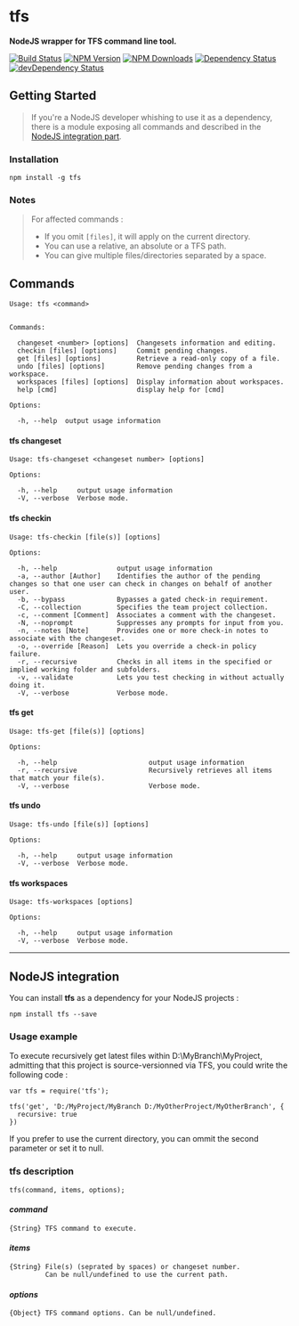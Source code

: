 # tfs
**NodeJS wrapper for TFS command line tool.**

[![Build Status](https://travis-ci.org/ivangabriele/tfs.svg?branch=master)](https://travis-ci.org/ivangabriele/tfs)
[![NPM Version](https://img.shields.io/npm/v/tfs.svg?style=flat)](https://www.npmjs.org/package/tfs)
[![NPM Downloads](https://img.shields.io/npm/dm/tfs.svg?style=flat)](https://www.npmjs.org/package/tfs)
[![Dependency Status](https://david-dm.org/ivangabriele/tfs.svg)](https://david-dm.org/ivangabriele/tfs)
[![devDependency Status](https://david-dm.org/ivangabriele/tfs/dev-status.svg)](https://david-dm.org/ivangabriele/tfs#info=devDependencies)

## Getting Started

> If you're a NodeJS developer whishing to use it as a dependency,
> there is a module exposing all commands and described in the
> [NodeJS integration part](#nodejs-integration).

### Installation

    npm install -g tfs

### Notes

> For affected commands :
> - If you omit `[files]`, it will apply on the current directory.
> - You can use a relative, an absolute or a TFS path.
> - You can give multiple files/directories separated by a space.

## Commands

    Usage: tfs <command>


    Commands:

      changeset <number> [options]  Changesets information and editing.
      checkin [files] [options]     Commit pending changes.
      get [files] [options]         Retrieve a read-only copy of a file.
      undo [files] [options]        Remove pending changes from a workspace.
      workspaces [files] [options]  Display information about workspaces.
      help [cmd]                    display help for [cmd]

    Options:

      -h, --help  output usage information

#### tfs changeset

    Usage: tfs-changeset <changeset number> [options]

    Options:

      -h, --help     output usage information
      -V, --verbose  Verbose mode.

#### tfs checkin

    Usage: tfs-checkin [file(s)] [options]

    Options:

      -h, --help               output usage information
      -a, --author [Author]    Identifies the author of the pending changes so that one user can check in changes on behalf of another user.
      -b, --bypass             Bypasses a gated check-in requirement.
      -C, --collection         Specifies the team project collection.
      -c, --comment [Comment]  Associates a comment with the changeset.
      -N, --noprompt           Suppresses any prompts for input from you.
      -n, --notes [Note]       Provides one or more check-in notes to associate with the changeset.
      -o, --override [Reason]  Lets you override a check-in policy failure.
      -r, --recursive          Checks in all items in the specified or implied working folder and subfolders.
      -v, --validate           Lets you test checking in without actually doing it.
      -V, --verbose            Verbose mode.

#### tfs get

    Usage: tfs-get [file(s)] [options]

    Options:

      -h, --help                       output usage information
      -r, --recursive                  Recursively retrieves all items that match your file(s).
      -V, --verbose                    Verbose mode.

#### tfs undo

    Usage: tfs-undo [file(s)] [options]

    Options:

      -h, --help     output usage information
      -V, --verbose  Verbose mode.

#### tfs workspaces

    Usage: tfs-workspaces [options]

    Options:

      -h, --help     output usage information
      -V, --verbose  Verbose mode.

---

## NodeJS integration

You can install **tfs** as a dependency for your NodeJS projects :

    npm install tfs --save

### Usage example

To execute recursively get latest files within D:\MyBranch\MyProject,
admitting that this project is source-versionned via TFS,
you could write the following code :

    var tfs = require('tfs');

    tfs('get', 'D:/MyProject/MyBranch D:/MyOtherProject/MyOtherBranch', {
      recursive: true
    })

If you prefer to use the current directory, you can ommit the second parameter or set it to null.

### tfs description

    tfs(command, items, options);

#### _command_

    {String} TFS command to execute.

#### _items_

    {String} File(s) (seprated by spaces) or changeset number.
             Can be null/undefined to use the current path.

#### _options_

    {Object} TFS command options. Can be null/undefined.
